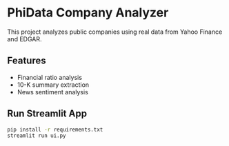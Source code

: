 
# PhiData Company Analyzer

This project analyzes public companies using real data from Yahoo Finance and EDGAR.

## Features
- Financial ratio analysis
- 10-K summary extraction
- News sentiment analysis

## Run Streamlit App
```bash
pip install -r requirements.txt
streamlit run ui.py
```

